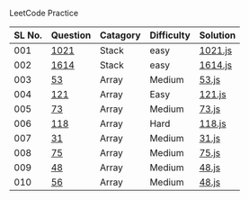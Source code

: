 LeetCode Practice

| SL No. | Question                                                                                    | Catagory | Difficulty | Solution                                                        |
| ------ | ------------------------------------------------------------------------------------------- | -------- | ---------- | --------------------------------------------------------------- |
| 001    | [1021](https://leetcode.com/problems/remove-outermost-parentheses/description/)             | Stack    | easy       | [1021.js](https://github.com/wgetDJ/leetcode/blob/main/1021.js) |
| 002    | [1614](https://leetcode.com/problems/maximum-nesting-depth-of-the-parentheses/description/) | Stack    | easy       | [1614.js](https://github.com/wgetDJ/leetcode/blob/main/1614.js) |
| 003    | [53](https://leetcode.com/problems/maximum-subarray/description/)                           | Array    | Medium     | [53.js](https://github.com/wgetDJ/leetcode/blob/main/53.js)     |
| 004    | [121](https://leetcode.com/problems/best-time-to-buy-and-sell-stock/description/)           | Array    | Easy       | [121.js](https://github.com/wgetDJ/leetcode/blob/main/121.js)   |
| 005    | [73](https://leetcode.com/problems/set-matrix-zeroes/description/)                          | Array    | Medium     | [73.js](https://github.com/wgetDJ/leetcode/blob/main/73.js)     |
| 006    | [118](https://leetcode.com/problems/pascals-triangle/description/)                          | Array    | Hard       | [118.js](https://github.com/wgetDJ/leetcode/blob/main/118.js)   |
| 007    | [31](https://leetcode.com/problems/next-permutation/)                                       | Array    | Medium     | [31.js](https://github.com/wgetDJ/leetcode/blob/main/31.js)     |
| 008    | [75](https://leetcode.com/problems/sort-colors/)                                            | Array    | Medium     | [75.js](https://github.com/wgetDJ/leetcode/blob/main/75.js)     |
| 009    | [48](https://leetcode.com/problems/rotate-image/)                                           | Array    | Medium     | [48.js](https://github.com/wgetDJ/leetcode/blob/main/48.js)     |
| 010    | [56](https://leetcode.com/problems/merge-intervals/)                                        | Array    | Medium     | [48.js](https://github.com/wgetDJ/leetcode/blob/main/56.js)     |
